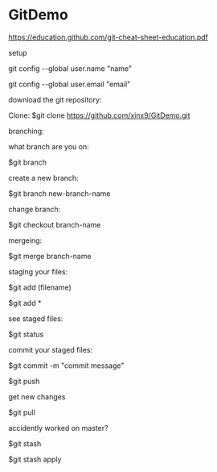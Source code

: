 # GitDemo
https://education.github.com/git-cheat-sheet-education.pdf


setup 

git config --global user.name "name"

git config --global user.email "email"


download the git repository:

Clone: $git clone https://github.com/xinx9/GitDemo.git


branching:

what branch are you on:

$git branch

create a new branch:

$git branch new-branch-name

change branch:

$git checkout branch-name


mergeing:

$git merge branch-name


staging your files:

$git add (filename)

$git add *

see staged files:

$git status


commit your staged files:

$git commit -m "commit message"

$git push


get new changes

$git pull


accidently worked on master?

$git stash

$git stash apply
